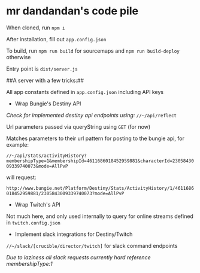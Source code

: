 # mr dandandan's code pile #

When cloned, run `npm i`

After installation, fill out `app.config.json`

To build, run `npm run build` for sourcemaps and `npm run build-deploy` otherwise

Entry point is `dist/server.js`


##A server with a few tricks:##

All app constants defined in `app.config.json` including API keys

* Wrap Bungie's Destiny API

_Check for implemented destiny api endpoints using:_
`//~/api/reflect`

Url parameters passed via queryString using `GET` (for now)

Matches parameters to their url pattern for posting to the bungie api, for example:

`//~/api/stats/activityHistory?membershipType=1&membershipId=4611686018452959881&characterId=2305843009339740073&mode=AllPvP`

will request: 

`http://www.bungie.net/Platform/Destiny/Stats/ActivityHistory/1/4611686018452959881/2305843009339740073?mode=AllPvP`

* Wrap Twitch's API

Not much here, and only used internally to query for online streams defined in `twitch.config.json`

* Implement slack integrations for Destiny/Twitch

`//~/slack/[crucible/director/twitch]` for slack command endpoints

_Due to laziness all slack requests currently hard reference membershipType:1_

